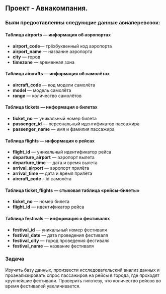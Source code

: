 ## Проект - Авиакомпания.

### Были предоставленны следующие данные авиаперевозок:

#### Таблица airports — информация об аэропортах
- **airport_code**— трёхбуквенный код аэропорта
- **airport_name** — название аэропорта
- **city** — город
- **timezone** — временная зона

#### Таблица aircrafts — информация об самолётах
- **aircraft_code** — код модели самолёта
- **model** — модель самолёта
- **range** — количество самолётов

#### Таблица tickets — информация о билетах
- **ticket_no** — уникальный номер билета
- **passenger_id** — персональный идентификатор пассажира
- **passenger_name** — имя и фамилия пассажира

#### Таблица flights — информация о рейсах
- **flight_id** — уникальный идентификатор рейса
- **departure_airport** — аэропорт вылета
- **departure_time** — дата и время вылета
- **arrival_airport** — аэропорт прилёта
- **arrival_time** — дата и время прилёта
- **aircraft_code** – id самолёта

#### Таблица ticket_flights — стыковая таблица «рейсы-билеты»
- **ticket_no** — номер билета
- **flight_id** — идентификатор рейса

#### Таблица festivals — информация о фестивалях
- **festival_id** — уникальный номер фестиваля
- **festival_date** — дата проведения фестиваля
- **festival_city** — город проведения фестиваля
- **festival_name** — название фестиваля

### Задача

Изучить базу данных, произвести исследовательский анализ данных и проанализировать спрос пассажиров на рейсы в города, где проходят крупнейшие фестивали. Проверить гипотезу, что количество рейсов во время фестивалей увеличивается.
